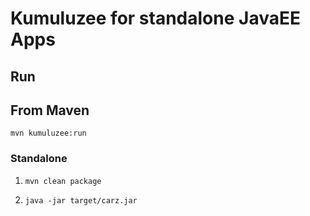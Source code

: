 # Kumuluzee for standalone JavaEE Apps

## Run

## From Maven

```mvn kumuluzee:run```

### Standalone

1. ```mvn clean package ```

2. ```java -jar target/carz.jar```